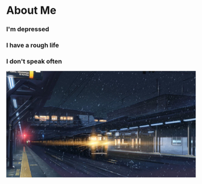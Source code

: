 # About Me
<h3>I'm depressed</h3>
<h3>I have a rough life</h3>
<h3>I don't speak often</h3>
<img src="z.jpg" alt="" href="#">
